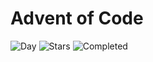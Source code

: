 # Advent of Code

![Day](https://img.shields.io/badge/day%20📅-25-blue) ![Stars](https://img.shields.io/badge/stars%20⭐-20-yellow) ![Completed](https://img.shields.io/badge/days%20completed-8-red)